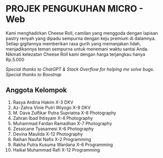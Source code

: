 # PROJEK PENGUKUHAN MICRO - Web

Kami menghadirkan Cheese Roll, camilan yang menggoda dengan lapisan pastry renyah yang dipadu sempurna dengan keju premium di dalamnya. Setiap gigitannya memberikan rasa gurih yang memanjakan lidah, menjadikannya teman sempurna untuk menemani waktu santai Anda. Nikmati kelezatan Cheese Roll kami dengan harga terjangkau hanya Rp.5.000

*Special thanks to ChatGPT & Stack Overflow for helping me solve bugs.*
*Special thanks to Boostrap*

## Anggota Kelompok

1. Rasya Ardina Hakim	X-3	DKV
2. Az-Zahra Vinie Putri Wiyogo	X-9	DKV
3. M. Dava Zulfikar Putra Supriatna	X-8	Photography
4. Zahran Ibad Ihtisyam	X-4	Photography
5. Muhammad Fardan Ramadhan	X-7	Photography
6. Zessicane Tyasamesi	X-6	Photography
7. Devina Maulida	X-12	Photography
8. Raihan Naufal Nafis	X-2	Programming
9. Rakha Putra Kusuma Wardana	X-6	Programming
10. Haikal Muhammad Rafi	X-12	Programming

